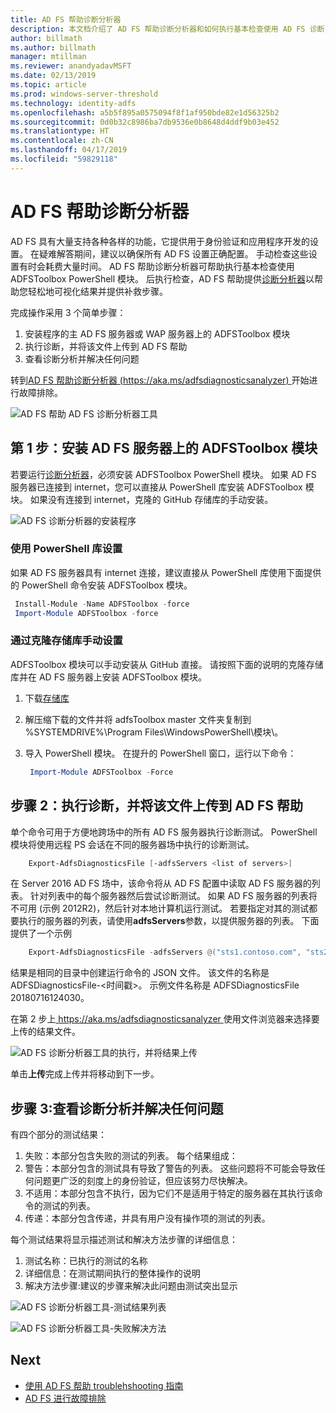 ```yaml
---
title: AD FS 帮助诊断分析器
description: 本文档介绍了 AD FS 帮助诊断分析器和如何执行基本检查使用 AD FS 诊断 PowerShell 模块。
author: billmath
ms.author: billmath
manager: mtillman
ms.reviewer: anandyadavMSFT
ms.date: 02/13/2019
ms.topic: article
ms.prod: windows-server-threshold
ms.technology: identity-adfs
ms.openlocfilehash: a5b5f895a0575094f8f1af950bde82e1d56325b2
ms.sourcegitcommit: 0d0b32c8986ba7db9536e0b8648d4ddf9b03e452
ms.translationtype: HT
ms.contentlocale: zh-CN
ms.lasthandoff: 04/17/2019
ms.locfileid: "59829118"
---
```

# <a name="ad-fs-help-diagnostics-analyzer"></a>AD FS 帮助诊断分析器

AD FS 具有大量支持各种各样的功能，它提供用于身份验证和应用程序开发的设置。 在疑难解答期间，建议以确保所有 AD FS 设置正确配置。 手动检查这些设置有时会耗费大量时间。 AD FS 帮助诊断分析器可帮助执行基本检查使用 ADFSToolbox PowerShell 模块。 后执行检查，AD FS 帮助提供[诊断分析器](https://aka.ms/adfsdiagnosticsanalyzer)以帮助您轻松地可视化结果并提供补救步骤。

完成操作采用 3 个简单步骤：

1. 安装程序的主 AD FS 服务器或 WAP 服务器上的 ADFSToolbox 模块
2. 执行诊断，并将该文件上传到 AD FS 帮助
3. 查看诊断分析并解决任何问题

转到[AD FS 帮助诊断分析器 (https://aka.ms/adfsdiagnosticsanalyzer) ](https://aka.ms/adfsdiagnosticsanalyzer)开始进行故障排除。

![AD FS 帮助 AD FS 诊断分析器工具](media/ad-fs-diagonostics-analyzer/home.png)

## <a name="step-1-setup-the-adfstoolbox-module-on-ad-fs-server"></a>第 1 步：安装 AD FS 服务器上的 ADFSToolbox 模块

若要运行[诊断分析器](https://aka.ms/adfsdiagnosticsanalyzer)，必须安装 ADFSToolbox PowerShell 模块。 如果 AD FS 服务器已连接到 internet，您可以直接从 PowerShell 库安装 ADFSToolbox 模块。 如果没有连接到 internet，克隆的 GitHub 存储库的手动安装。 

![AD FS 诊断分析器的安装程序](media/ad-fs-diagonostics-analyzer/step1.png)

### <a name="setup-using-powershell-gallery"></a>使用 PowerShell 库设置

如果 AD FS 服务器具有 internet 连接，建议直接从 PowerShell 库使用下面提供的 PowerShell 命令安装 ADFSToolbox 模块。
 
   ```powershell 
    Install-Module -Name ADFSToolbox -force
    Import-Module ADFSToolbox -force
   ```
### <a name="setup-manually-by-cloning-the-repository"></a>通过克隆存储库手动设置

ADFSToolbox 模块可以手动安装从 GitHub 直接。 请按照下面的说明的克隆存储库并在 AD FS 服务器上安装 ADFSToolbox 模块。

1. 下载[存储库](https://github.com/Microsoft/adfsToolbox/archive/master.zip)
2. 解压缩下载的文件并将 adfsToolbox master 文件夹复制到 %SYSTEMDRIVE%\\Program Files\\WindowsPowerShell\\模块\\。
3. 导入 PowerShell 模块。 在提升的 PowerShell 窗口，运行以下命令：
 
   ```powershell 
    Import-Module ADFSToolbox -Force
   ```

## <a name="step-2-execute-the-diagnostics-and-upload-the-file-to-ad-fs-help"></a>步骤 2：执行诊断，并将该文件上传到 AD FS 帮助

单个命令可用于方便地跨场中的所有 AD FS 服务器执行诊断测试。 PowerShell 模块将使用远程 PS 会话在不同的服务器场中执行的诊断测试。

```powershell
    Export-AdfsDiagnosticsFile [-adfsServers <list of servers>]
```

在 Server 2016 AD FS 场中，该命令将从 AD FS 配置中读取 AD FS 服务器的列表。 针对列表中的每个服务器然后尝试诊断测试。 如果 AD FS 服务器的列表将不可用 (示例 2012R2)，然后针对本地计算机运行测试。 若要指定对其的测试都要执行的服务器的列表，请使用**adfsServers**参数，以提供服务器的列表。 下面提供了一个示例

```powershell
    Export-AdfsDiagnosticsFile -adfsServers @("sts1.contoso.com", "sts2.contoso.com", "sts3.contoso.com")
```

结果是相同的目录中创建运行命令的 JSON 文件。 该文件的名称是 ADFSDiagnosticsFile-\<时间戳\>。 示例文件名称是 ADFSDiagnosticsFile 20180716124030。

在第 2 步上[ https://aka.ms/adfsdiagnosticsanalyzer ](https://aka.ms/adfsdiagnosticsanalyzer)使用文件浏览器来选择要上传的结果文件。

![AD FS 诊断分析器工具的执行，并将结果上传](media/ad-fs-diagonostics-analyzer/step2.png)

单击**上传**完成上传并将移动到下一步。

## <a name="step-3-view-diagnostics-analysis-and-resolve-any-issues"></a>步骤 3:查看诊断分析并解决任何问题

有四个部分的测试结果：

1. 失败：本部分包含失败的测试的列表。 每个结果组成：
2. 警告：本部分包含的测试具有导致了警告的列表。 这些问题将不可能会导致任何问题更广泛的刻度上的身份验证，但应该努力尽快解决。
3. 不适用：本部分包含不执行，因为它们不是适用于特定的服务器在其执行该命令的测试的列表。
4. 传递：本部分包含传递，并具有用户没有操作项的测试的列表。

每个测试结果将显示描述测试和解决方法步骤的详细信息：

1. 测试名称：已执行的测试的名称
2. 详细信息：在测试期间执行的整体操作的说明
3. 解决方法步骤:建议的步骤来解决此问题由测试突出显示

![AD FS 诊断分析器工具-测试结果列表](media/ad-fs-diagonostics-analyzer/step3a.png)

![AD FS 诊断分析器工具-失败解决方法](media/ad-fs-diagonostics-analyzer/step3b.png)

## <a name="next"></a>Next

- [使用 AD FS 帮助 troublehshooting 指南](https://aka.ms/adfshelp/troubleshooting )
- [AD FS 进行故障排除](ad-fs-tshoot-overview.md)

 
